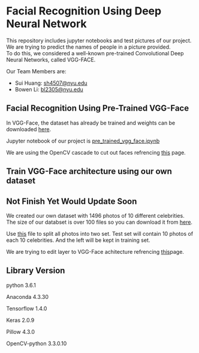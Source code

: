 # Facial Recognition Using Deep Neural Network

This repository includes jupyter notebooks and test pictures of our project.
We are trying to predict the names of people in a picture provided.  
To do this, we considered a well-known pre-trained Convolutional Deep Neural Networks, called VGG-FACE.  

Our Team Members are:
* Sui Huang: sh4507@nyu.edu
* Bowen Li: bl2305@nyu.edu

## Facial Recognition Using Pre-Trained VGG-Face
In VGG-Face, the dataset has already be trained and weights can be downloaded [here](http:http://www.robots.ox.ac.uk/~vgg/software/vgg_face/src/vgg_face_matconvnet.tar.gz).

Jupyter notebook of our project is [pre_trained_vgg_face.ipynb](https://github.com/skylarhuang/ML_project/blob/master/pre_trained_vgg_face.ipynb)

We are using the OpenCV cascade to cut out faces refrencing [this](https://realpython.com/blog/python/face-recognition-with-python/) page.

## Train VGG-Face architecture using our own dataset
## Not Finish Yet Would Update Soon

We created our own dataset with 1496 photos of 10 different celebrities. 
The size of our databset is over 100 files so you can download it from [here](https://drive.google.com/a/nyu.edu/file/d/1ldKnWMwJkt2PQ4LbwLvzsQHTpdQ7LRG9/view?usp=sharing).

Use [this](https://github.com/skylarhuang/ML_project/blob/master/create_test.ipynb) file to split all photos into two set. Test set will contain 10 photos of each 10 celebrities. And the left will be kept in training set.

We are trying to edit layer to VGG-Face achitecture refrencing [this](https://blog.keras.io/building-powerful-image-classification-models-using-very-little-data.html)page.

## Library Version
python 3.6.1

Anaconda 4.3.30

Tensorflow 1.4.0

Keras 2.0.9

Pillow 4.3.0

OpenCV-python 3.3.0.10
